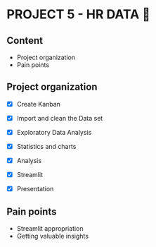 # PROJECT 5 - HR DATA 🏫

## Content
- Project organization
- Pain points


## Project organization 

- [x] Create Kanban
- [x] Import and clean the Data set
- [x] Exploratory Data Analysis
- [x] Statistics and charts
- [x] Analysis
- [x] Streamlit
- [x] Presentation 


## Pain points

- Streamlit appropriation
- Getting valuable insights

